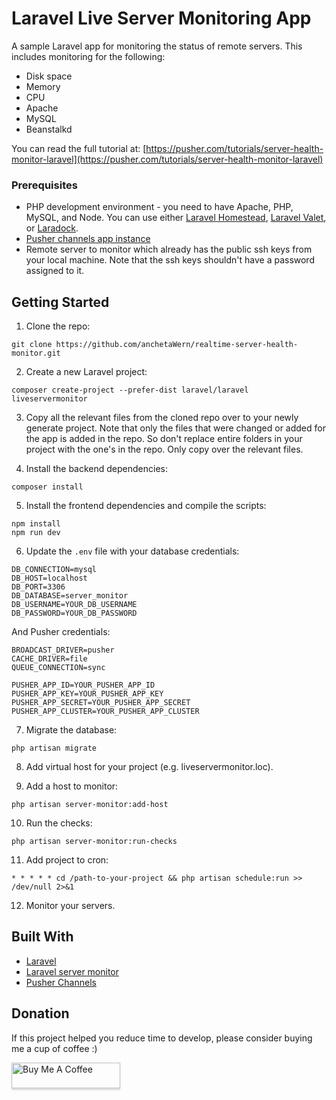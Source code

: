 # Laravel Live Server Monitoring App
A sample Laravel app for monitoring the status of remote servers. This includes monitoring for the following:

- Disk space
- Memory
- CPU
- Apache
- MySQL
- Beanstalkd

You can read the full tutorial at: [https://pusher.com/tutorials/server-health-monitor-laravel](https://pusher.com/tutorials/server-health-monitor-laravel)

### Prerequisites

- PHP development environment - you need to have Apache, PHP, MySQL, and Node. You can use either [Laravel Homestead](https://laravel.com/docs/5.7/homestead), [Laravel Valet](https://laravel.com/docs/5.7/valet), or [Laradock](https://laradock.io/).
- [Pusher channels app instance](https://pusher.com/channels)
- Remote server to monitor which already has the public ssh keys from your local machine. Note that the ssh keys shouldn't have a password assigned to it.


## Getting Started

1. Clone the repo:

```
git clone https://github.com/anchetaWern/realtime-server-health-monitor.git
```


2. Create a new Laravel project:

```
composer create-project --prefer-dist laravel/laravel liveservermonitor
```

3. Copy all the relevant files from the cloned repo over to your newly generate project. Note that only the files that were changed or added for the app is added in the repo. So don't replace entire folders in your project with the one's in the repo. Only copy over the relevant files.

4. Install the backend dependencies:

```
composer install
```

5. Install the frontend dependencies and compile the scripts:

```
npm install
npm run dev
```

6. Update the `.env` file with your database credentials:

```
DB_CONNECTION=mysql
DB_HOST=localhost
DB_PORT=3306
DB_DATABASE=server_monitor
DB_USERNAME=YOUR_DB_USERNAME
DB_PASSWORD=YOUR_DB_PASSWORD
```

And Pusher credentials:


```
BROADCAST_DRIVER=pusher
CACHE_DRIVER=file
QUEUE_CONNECTION=sync

PUSHER_APP_ID=YOUR_PUSHER_APP_ID
PUSHER_APP_KEY=YOUR_PUSHER_APP_KEY
PUSHER_APP_SECRET=YOUR_PUSHER_APP_SECRET
PUSHER_APP_CLUSTER=YOUR_PUSHER_APP_CLUSTER
```

7. Migrate the database:

```
php artisan migrate
```

8. Add virtual host for your project (e.g. liveservermonitor.loc).


9. Add a host to monitor:

```
php artisan server-monitor:add-host
```

10. Run the checks:


```
php artisan server-monitor:run-checks
```


11. Add project to cron:

```
* * * * * cd /path-to-your-project && php artisan schedule:run >> /dev/null 2>&1
```

12. Monitor your servers.


## Built With

- [Laravel](https://laravel.com/)
- [Laravel server monitor](https://github.com/spatie/laravel-server-monitor)
- [Pusher Channels](https://pusher.com/channels)

## Donation

If this project helped you reduce time to develop, please consider buying me a cup of coffee :)

<a href="https://www.buymeacoffee.com/wernancheta" target="_blank"><img src="https://www.buymeacoffee.com/assets/img/custom_images/orange_img.png" alt="Buy Me A Coffee" style="height: 41px !important;width: 174px !important;box-shadow: 0px 3px 2px 0px rgba(190, 190, 190, 0.5) !important;-webkit-box-shadow: 0px 3px 2px 0px rgba(190, 190, 190, 0.5) !important;" ></a>
